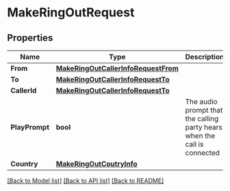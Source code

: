 # MakeRingOutRequest

## Properties

Name | Type | Description | Notes
------------ | ------------- | ------------- | -------------
**From** | [**MakeRingOutCallerInfoRequestFrom**](MakeRingOutCallerInfoRequestFrom.md) |  | 
**To** | [**MakeRingOutCallerInfoRequestTo**](MakeRingOutCallerInfoRequestTo.md) |  | 
**CallerId** | [**MakeRingOutCallerInfoRequestTo**](MakeRingOutCallerInfoRequestTo.md) |  | [optional] 
**PlayPrompt** | **bool** | The audio prompt that the calling party hears when the call is connected | [optional] 
**Country** | [**MakeRingOutCoutryInfo**](MakeRingOutCoutryInfo.md) |  | [optional] 

[[Back to Model list]](../README.md#documentation-for-models) [[Back to API list]](../README.md#documentation-for-api-endpoints) [[Back to README]](../README.md)


